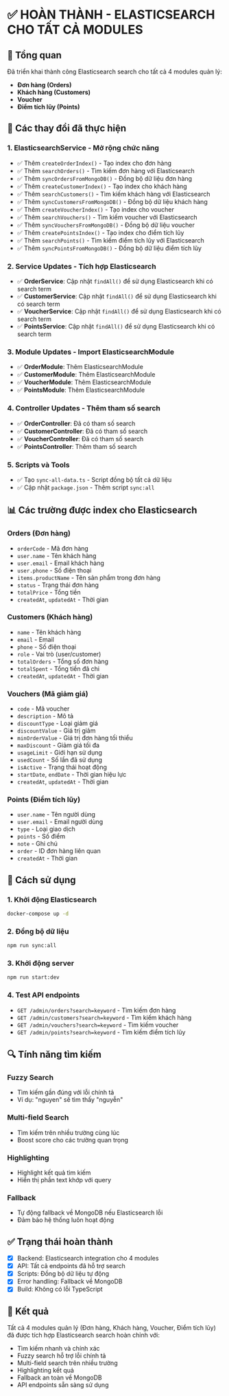 # ✅ HOÀN THÀNH - ELASTICSEARCH CHO TẤT CẢ MODULES

## 🎯 Tổng quan
Đã triển khai thành công Elasticsearch search cho tất cả 4 modules quản lý:
- **Đơn hàng (Orders)**
- **Khách hàng (Customers)** 
- **Voucher**
- **Điểm tích lũy (Points)**

## 🔧 Các thay đổi đã thực hiện

### 1. ElasticsearchService - Mở rộng chức năng
- ✅ Thêm `createOrderIndex()` - Tạo index cho đơn hàng
- ✅ Thêm `searchOrders()` - Tìm kiếm đơn hàng với Elasticsearch
- ✅ Thêm `syncOrdersFromMongoDB()` - Đồng bộ dữ liệu đơn hàng
- ✅ Thêm `createCustomerIndex()` - Tạo index cho khách hàng
- ✅ Thêm `searchCustomers()` - Tìm kiếm khách hàng với Elasticsearch
- ✅ Thêm `syncCustomersFromMongoDB()` - Đồng bộ dữ liệu khách hàng
- ✅ Thêm `createVoucherIndex()` - Tạo index cho voucher
- ✅ Thêm `searchVouchers()` - Tìm kiếm voucher với Elasticsearch
- ✅ Thêm `syncVouchersFromMongoDB()` - Đồng bộ dữ liệu voucher
- ✅ Thêm `createPointsIndex()` - Tạo index cho điểm tích lũy
- ✅ Thêm `searchPoints()` - Tìm kiếm điểm tích lũy với Elasticsearch
- ✅ Thêm `syncPointsFromMongoDB()` - Đồng bộ dữ liệu điểm tích lũy

### 2. Service Updates - Tích hợp Elasticsearch
- ✅ **OrderService**: Cập nhật `findAll()` để sử dụng Elasticsearch khi có search term
- ✅ **CustomerService**: Cập nhật `findAll()` để sử dụng Elasticsearch khi có search term
- ✅ **VoucherService**: Cập nhật `findAll()` để sử dụng Elasticsearch khi có search term
- ✅ **PointsService**: Cập nhật `findAll()` để sử dụng Elasticsearch khi có search term

### 3. Module Updates - Import ElasticsearchModule
- ✅ **OrderModule**: Thêm ElasticsearchModule
- ✅ **CustomerModule**: Thêm ElasticsearchModule
- ✅ **VoucherModule**: Thêm ElasticsearchModule
- ✅ **PointsModule**: Thêm ElasticsearchModule

### 4. Controller Updates - Thêm tham số search
- ✅ **OrderController**: Đã có tham số search
- ✅ **CustomerController**: Đã có tham số search
- ✅ **VoucherController**: Đã có tham số search
- ✅ **PointsController**: Thêm tham số search

### 5. Scripts và Tools
- ✅ Tạo `sync-all-data.ts` - Script đồng bộ tất cả dữ liệu
- ✅ Cập nhật `package.json` - Thêm script `sync:all`

## 📊 Các trường được index cho Elasticsearch

### Orders (Đơn hàng)
- `orderCode` - Mã đơn hàng
- `user.name` - Tên khách hàng
- `user.email` - Email khách hàng
- `user.phone` - Số điện thoại
- `items.productName` - Tên sản phẩm trong đơn hàng
- `status` - Trạng thái đơn hàng
- `totalPrice` - Tổng tiền
- `createdAt`, `updatedAt` - Thời gian

### Customers (Khách hàng)
- `name` - Tên khách hàng
- `email` - Email
- `phone` - Số điện thoại
- `role` - Vai trò (user/customer)
- `totalOrders` - Tổng số đơn hàng
- `totalSpent` - Tổng tiền đã chi
- `createdAt`, `updatedAt` - Thời gian

### Vouchers (Mã giảm giá)
- `code` - Mã voucher
- `description` - Mô tả
- `discountType` - Loại giảm giá
- `discountValue` - Giá trị giảm
- `minOrderValue` - Giá trị đơn hàng tối thiểu
- `maxDiscount` - Giảm giá tối đa
- `usageLimit` - Giới hạn sử dụng
- `usedCount` - Số lần đã sử dụng
- `isActive` - Trạng thái hoạt động
- `startDate`, `endDate` - Thời gian hiệu lực
- `createdAt`, `updatedAt` - Thời gian

### Points (Điểm tích lũy)
- `user.name` - Tên người dùng
- `user.email` - Email người dùng
- `type` - Loại giao dịch
- `points` - Số điểm
- `note` - Ghi chú
- `order` - ID đơn hàng liên quan
- `createdAt` - Thời gian

## 🚀 Cách sử dụng

### 1. Khởi động Elasticsearch
```bash
docker-compose up -d
```

### 2. Đồng bộ dữ liệu
```bash
npm run sync:all
```

### 3. Khởi động server
```bash
npm run start:dev
```

### 4. Test API endpoints
- `GET /admin/orders?search=keyword` - Tìm kiếm đơn hàng
- `GET /admin/customers?search=keyword` - Tìm kiếm khách hàng
- `GET /admin/vouchers?search=keyword` - Tìm kiếm voucher
- `GET /admin/points?search=keyword` - Tìm kiếm điểm tích lũy

## 🔍 Tính năng tìm kiếm

### Fuzzy Search
- Tìm kiếm gần đúng với lỗi chính tả
- Ví dụ: "nguyen" sẽ tìm thấy "nguyễn"

### Multi-field Search
- Tìm kiếm trên nhiều trường cùng lúc
- Boost score cho các trường quan trọng

### Highlighting
- Highlight kết quả tìm kiếm
- Hiển thị phần text khớp với query

### Fallback
- Tự động fallback về MongoDB nếu Elasticsearch lỗi
- Đảm bảo hệ thống luôn hoạt động

## ✅ Trạng thái hoàn thành
- [x] Backend: Elasticsearch integration cho 4 modules
- [x] API: Tất cả endpoints đã hỗ trợ search
- [x] Scripts: Đồng bộ dữ liệu tự động
- [x] Error handling: Fallback về MongoDB
- [x] Build: Không có lỗi TypeScript

## 🎉 Kết quả
Tất cả 4 modules quản lý (Đơn hàng, Khách hàng, Voucher, Điểm tích lũy) đã được tích hợp Elasticsearch search hoàn chỉnh với:
- Tìm kiếm nhanh và chính xác
- Fuzzy search hỗ trợ lỗi chính tả
- Multi-field search trên nhiều trường
- Highlighting kết quả
- Fallback an toàn về MongoDB
- API endpoints sẵn sàng sử dụng
